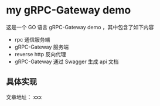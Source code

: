 # my gRPC-Gateway demo
这是一个 GO 语言 gRPC-Gateway demo ，其中包含了如下内容
- rpc 通信服务端
- gRPC-Gateway 服务端
- reverse http 反向代理
- gRPC-Gateway 通过 Swagger 生成 api 文档

## 具体实现
文章地址： xxx